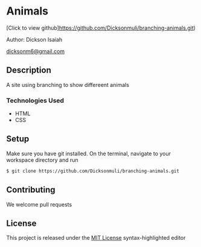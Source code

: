 # Animals

[Click to view github]https://github.com/Dicksonmuli/branching-animals.git)

Author: Dickson Isaiah

 [dicksonm6@gmail.com](www.gmail.com)

## Description

A site using branching to show differeent animals


### Technologies Used
* HTML
* CSS



## Setup

Make sure you have git installed. On the terminal, navigate to your workspace directory and run

```bash
$ git clone https://github.com/Dicksonmuli/branching-animals.git
```
## Contributing

We welcome pull requests

## License

This project is released under the [MIT License](./LICENSE.md) syntax-highlighted editor
